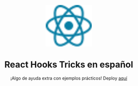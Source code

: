 <div align="center">

<img src="./public/react.svg" width="150" alt="React Logo" />

# React Hooks Tricks en español

¡Algo de ayuda extra con ejemplos prácticos! Deploy [aquí](https://react-hooks-tricks.vercel.app/)

</div>